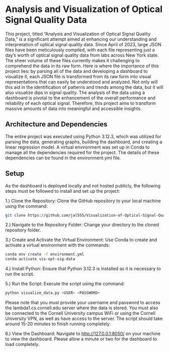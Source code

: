 # Analysis and Visualization of Optical Signal Quality Data

This project, titled “Analysis and Visualization of Optical Signal Quality Data,” is a significant attempt aimed at enhancing our understanding and interpretation of optical signal quality data. Since April of 2023, large JSON files have been meticulously compiled, with each file representing just a day’s worth of optical signal quality data from labs across New York state. The sheer volume of these files currently makes it challenging to comprehend the data in its raw form. Here is where the importance of this project lies: by parsing all of the data and developing a dashboard to visualize it, each JSON file is transformed from its raw form into visual representations that can easily be understood and analyzed. Not only will this aid in the identification of patterns and trends among the data, but it will also visualize dips in signal quality. The analysis of the data using a dashboard is pivotal to the enhancement of the overall performance and reliability of each optical signal. Therefore, this project aims to transform massive amounts of data into meaningful and accessible insights.

## Architecture and Dependencies

The entire project was executed using Python 3.12.3, which was utilized for parsing the data, generating graphs, building the dashboard, and creating a linear regression model. A virtual environment was set up in Conda to manage all the dependencies required for the project. The details of these dependencies can be found in the environment.yml file.

## Setup
As the dashboard is deployed locally and not hosted publicly, the following steps must be followed to install and set up the project:

1.) Clone the Repository: Clone the GitHub repository to your local machine using the command: 
```bash
git clone https://github.com/jal555/Visualization-of-Optical-Signal-Quality-Data.git
```
2.) Navigate to the Repository Folder: Change your directory to the cloned repository folder.

3.) Create and Activate the Virtual Environment: Use Conda to create and activate a virtual environment with the commands:
```bash
conda env create -f environment.yml
conda activate vis-opt-sig-data
```
4.) Install Python: Ensure that Python 3.12.3 is installed as it is necessary to run the script.

5.) Run the Script: Execute the script using the command:
```bash
python visualize_data.py <USER> <PASSWORD>
```
Please note that you must provide your username and password to access the lambda1.cs.cornell.edu server where the data is stored. You must also be connected to the Cornell University campus WiFi or using the Cornell University VPN, as well as have access to the server. The script should take around 15-20 minutes to finish running completely.

6.) View the Dashboard: Navigate to http://127.0.0.1:8050/ on your machine to view the dashboard. Please allow a minute or two for the dashboard to load completely.
